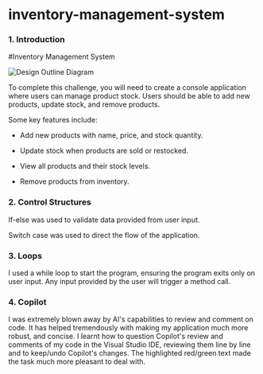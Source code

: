 # inventory-management-system
### 1. Introduction

#Inventory Management System

![Design Outline Diagram](https://github.com/user-attachments/assets/16270de7-5d9d-4e76-bd45-5543087e4fcf)

To complete this challenge, you will need to create a console application where users can manage product stock. Users should be able to add new products, update stock, and remove products.

Some key features include:

- Add new products with name, price, and stock quantity.

- Update stock when products are sold or restocked.

- View all products and their stock levels.

- Remove products from inventory.

### 2. Control Structures

If-else was used to validate data provided from user input.

Switch case was used to direct the flow of the application.

### 3. Loops

I used a while loop to start the program, ensuring the program exits only on user input. Any input provided by the user will trigger a method call.

### 4. Copilot

I was extremely blown away by AI's capabilities to review and comment on code. It has helped tremendously with making my application much more robust, and concise. I learnt how to question Copilot's review and comments of my code in the Visual Studio IDE, reviewing them line by line and to keep/undo Copilot's changes. The highlighted red/green text made the task much more pleasant to deal with.
